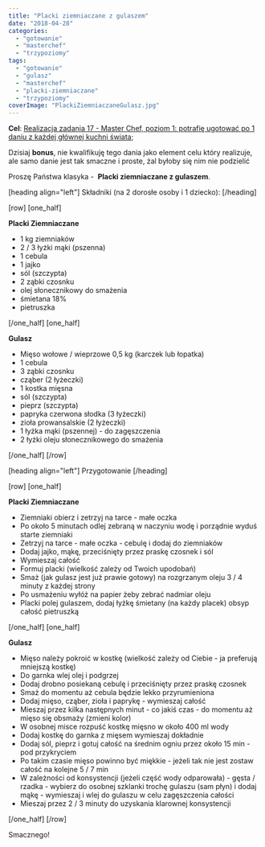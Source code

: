 ```yaml
---
title: "Placki ziemniaczane z gulaszem"
date: "2018-04-28"
categories: 
  - "gotowanie"
  - "masterchef"
  - "trzypoziomy"
tags: 
  - "gotowanie"
  - "gulasz"
  - "masterchef"
  - "placki-ziemniaczane"
  - "trzypoziomy"
coverImage: "PlackiZiemniaczaneGulasz.jpg"
---
```


**Cel**: [Realizacja zadania 17 - Master Chef, poziom 1: potrafię ugotować po 1 daniu z każdej głównej kuchni świata](https://blog.krzysztofbury.pl/zadania/);

Dzisiaj **bonus**, nie kwalifikuję tego dania jako element celu który realizuje, ale samo danie jest tak smaczne i proste, żal byłoby się nim nie podzielić

Proszę Państwa klasyka -  **Placki ziemniaczane z gulaszem**.

\[heading align="left"\] Składniki (na 2 dorosłe osoby i 1 dziecko): \[/heading\]

\[row\] \[one\_half\]

**Placki Ziemniaczane**

- 1 kg ziemniaków
- 2 / 3 łyżki mąki (pszenna)
- 1 cebula
- 1 jajko
- sól (szczypta)
- 2 ząbki czosnku
- olej słonecznikowy do smażenia
- śmietana 18%
- pietruszka

\[/one\_half\] \[one\_half\]

**Gulasz**

- Mięso wołowe / wieprzowe 0,5 kg (karczek lub łopatka)
- 1 cebula
- 3 ząbki czosnku
- cząber (2 łyżeczki)
- 1 kostka mięsna
- sól (szczypta)
- pieprz (szczypta)
- papryka czerwona słodka (3 łyżeczki)
- zioła prowansalskie (2 łyżeczki)
- 1 łyżka mąki (pszennej) - do zagęszczenia
- 2 łyżki oleju słonecznikowego do smażenia

\[/one\_half\] \[/row\]

\[heading align="left"\] Przygotowanie \[/heading\]

\[row\] \[one\_half\]

**Placki Ziemniaczane**

- Ziemniaki obierz i zetrzyj na tarce - małe oczka
- Po około 5 minutach odlej zebraną w naczyniu wodę i porządnie wyduś starte ziemniaki
- Zetrzyj na tarce - małe oczka - cebulę i dodaj do ziemniaków
- Dodaj jajko, mąkę, przeciśnięty przez praskę czosnek i sól
- Wymieszaj całość
- Formuj placki (wielkość zależy od Twoich upodobań)
- Smaż (jak gulasz jest już prawie gotowy) na rozgrzanym oleju 3 / 4 minuty z każdej strony
- Po usmażeniu wyłóż na papier żeby zebrać nadmiar oleju
- Placki polej gulaszem, dodaj łyżkę śmietany (na każdy placek) obsyp całość pietruszką

\[/one\_half\] \[one\_half\]

**Gulasz**

- Mięso należy pokroić w kostkę (wielkość zależy od Ciebie - ja preferują mniejszą kostkę)
- Do garnka wlej olej i podgrzej
- Dodaj drobno posiekaną cebulę i przeciśnięty przez praskę czosnek
- Smaż do momentu aż cebula będzie lekko przyrumieniona
- Dodaj mięso, cząber, zioła i paprykę - wymieszaj całość
- Mieszaj przez kilka następnych minut - co jakiś czas - do momentu aż mięso się obsmaży (zmieni kolor)
- W osobnej misce rozpuść kostkę mięsno w około 400 ml wody
- Dodaj kostkę do garnka z mięsem wymieszaj dokładnie
- Dodaj sól, pieprz i gotuj całość na średnim ogniu przez około 15 min - pod przykryciem
- Po takim czasie mięso powinno być miękkie - jeżeli tak nie jest zostaw całość na kolejne 5 / 7 min
- W zależności od konsystencji (jeżeli część wody odparowała) - gęsta / rzadka - wybierz do osobnej szklanki trochę gulaszu (sam płyn) i dodaj mąkę - wymieszaj i wlej do gulaszu w celu zagęszczenia całości
- Mieszaj przez 2 / 3 minuty do uzyskania klarownej konsystencji

\[/one\_half\] \[/row\]

Smacznego!
